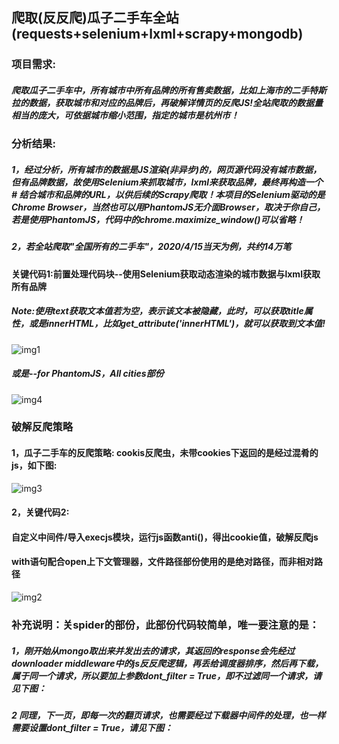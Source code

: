 ## 爬取(反反爬)瓜子二手车全站(requests+selenium+lxml+scrapy+mongodb)
### 项目需求: 
##### 爬取瓜子二手车中，所有城市中所有品牌的所有售卖数据，比如上海市的二手特斯拉的数据，获取城市和对应的品牌后，再破解详情页的反爬JS!全站爬取的数据量相当的庞大，可依据城市缩小范围，指定的城市是杭州市！
### 分析结果:
##### 1，经过分析，所有城市的数据是JS渲染(非异步)的，网页源代码没有城市数据，但有品牌数据，故使用Selenium来抓取城市，lxml来获取品牌，最终再构造一个# 结合城市和品牌的URL，以供后续的Scrapy爬取！本项目的Selenium驱动的是Chrome Browser，当然也可以用PhantomJS无介面Browser，取决于你自己，若是使用PhantomJS，代码中的chrome.maximize_window()可以省略！
##### 2，若全站爬取"全国所有的二手车"，2020/4/15当天为例，共约14万笔

#### 关键代码1:前置处理代码块--使用Selenium获取动态渲染的城市数据与lxml获取所有品牌
##### Note:使用text获取文本值若为空，表示该文本被隐藏，此时，可以获取title属性，或是innerHTML，比如get_attribute('innerHTML')，就可以获取到文本值!
![img1](https://github.com/ziliang-wang/Scrapy2/blob/master/guazi/images/%E5%BE%AE%E4%BF%A1%E6%88%AA%E5%9B%BE_20200331200127.png)
##### 或是--for PhantomJS，All cities部份
![img4](https://github.com/ziliang-wang/Scrapy2/blob/master/guazi/images/%E5%BE%AE%E4%BF%A1%E6%88%AA%E5%9B%BE_20200416005026.png)
### 破解反爬策略
#### 1，瓜子二手车的反爬策略: cookis反爬虫，未带cookies下返回的是经过混肴的js，如下图:
![img3](https://github.com/ziliang-wang/Scrapy2/blob/master/guazi/images/%E5%BE%AE%E4%BF%A1%E6%88%AA%E5%9B%BE_20200415165830.png)
#### 2，关键代码2:
#### 自定义中间件/导入execjs模块，运行js函数anti()，得出cookie值，破解反爬js
#### with语句配合open上下文管理器，文件路径部份使用的是绝对路径，而非相对路径

![img2](https://github.com/ziliang-wang/Scrapy2/blob/master/guazi/images/%E5%BE%AE%E4%BF%A1%E6%88%AA%E5%9B%BE_20200331202024.png)
### 补充说明：关spider的部份，此部份代码较简单，唯一要注意的是：
##### 1，刚开始从mongo取出来并发出去的请求，其返回的response会先经过downloader middleware中的js反反爬逻辑，再丢给调度器排序，然后再下载，属于同一个请求，所以要加上参数dont_filter = True，即不过滤同一个请求，请见下图：

##### 2 同理，下一页，即每一次的翻页请求，也需要经过下载器中间件的处理，也一样需要设置dont_filter = True，请见下图：
